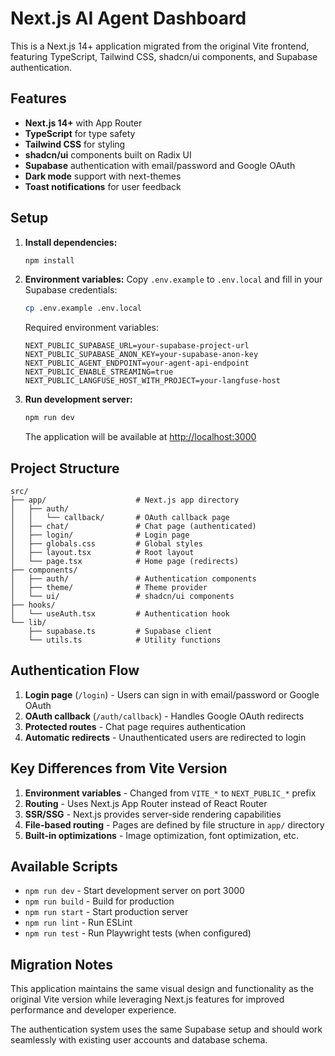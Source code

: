 # Next.js AI Agent Dashboard

This is a Next.js 14+ application migrated from the original Vite frontend, featuring TypeScript, Tailwind CSS, shadcn/ui components, and Supabase authentication.

## Features

- **Next.js 14+** with App Router
- **TypeScript** for type safety
- **Tailwind CSS** for styling
- **shadcn/ui** components built on Radix UI
- **Supabase** authentication with email/password and Google OAuth
- **Dark mode** support with next-themes
- **Toast notifications** for user feedback

## Setup

1. **Install dependencies:**
   ```bash
   npm install
   ```

2. **Environment variables:**
   Copy `.env.example` to `.env.local` and fill in your Supabase credentials:
   ```bash
   cp .env.example .env.local
   ```

   Required environment variables:
   ```
   NEXT_PUBLIC_SUPABASE_URL=your-supabase-project-url
   NEXT_PUBLIC_SUPABASE_ANON_KEY=your-supabase-anon-key
   NEXT_PUBLIC_AGENT_ENDPOINT=your-agent-api-endpoint
   NEXT_PUBLIC_ENABLE_STREAMING=true
   NEXT_PUBLIC_LANGFUSE_HOST_WITH_PROJECT=your-langfuse-host
   ```

3. **Run development server:**
   ```bash
   npm run dev
   ```

   The application will be available at [http://localhost:3000](http://localhost:3000)

## Project Structure

```
src/
├── app/                    # Next.js app directory
│   ├── auth/
│   │   └── callback/       # OAuth callback page
│   ├── chat/               # Chat page (authenticated)
│   ├── login/              # Login page
│   ├── globals.css         # Global styles
│   ├── layout.tsx          # Root layout
│   └── page.tsx            # Home page (redirects)
├── components/
│   ├── auth/               # Authentication components
│   ├── theme/              # Theme provider
│   └── ui/                 # shadcn/ui components
├── hooks/
│   └── useAuth.tsx         # Authentication hook
└── lib/
    ├── supabase.ts         # Supabase client
    └── utils.ts            # Utility functions
```

## Authentication Flow

1. **Login page** (`/login`) - Users can sign in with email/password or Google OAuth
2. **OAuth callback** (`/auth/callback`) - Handles Google OAuth redirects
3. **Protected routes** - Chat page requires authentication
4. **Automatic redirects** - Unauthenticated users are redirected to login

## Key Differences from Vite Version

1. **Environment variables** - Changed from `VITE_*` to `NEXT_PUBLIC_*` prefix
2. **Routing** - Uses Next.js App Router instead of React Router
3. **SSR/SSG** - Next.js provides server-side rendering capabilities
4. **File-based routing** - Pages are defined by file structure in `app/` directory
5. **Built-in optimizations** - Image optimization, font optimization, etc.

## Available Scripts

- `npm run dev` - Start development server on port 3000
- `npm run build` - Build for production
- `npm run start` - Start production server
- `npm run lint` - Run ESLint
- `npm run test` - Run Playwright tests (when configured)

## Migration Notes

This application maintains the same visual design and functionality as the original Vite version while leveraging Next.js features for improved performance and developer experience.

The authentication system uses the same Supabase setup and should work seamlessly with existing user accounts and database schema.